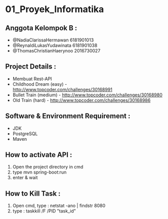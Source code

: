 # 01_Proyek_Informatika

## Anggota Kelompok B :

- @NadiaClarissaHermawan        6181901013
- @ReynaldiLukasYudawinata      6181901038
- @ThomasChristianHaerynoo      2016730027


## Project Details :

- Membuat Rest-API
- Childhood Dream (easy) -  http://www.topcoder.com/challenges/30168991
- Bullet Train (medium) - http://www.topcoder.com/challenges/30168980 
- Old Train (hard) - http://www.topcoder.com/challenges/30168986


## Software & Environment Requirement :

- JDK 
- PostgreSQL
- Maven


## How to activate API :

1) Open the project directory in cmd
2) type mvn spring-boot:run 
3) enter & wait 


## How to Kill Task :

1) Open cmd, type : netstat -ano | findstr 8080
2) type : taskkill /F /PID "task_id"
